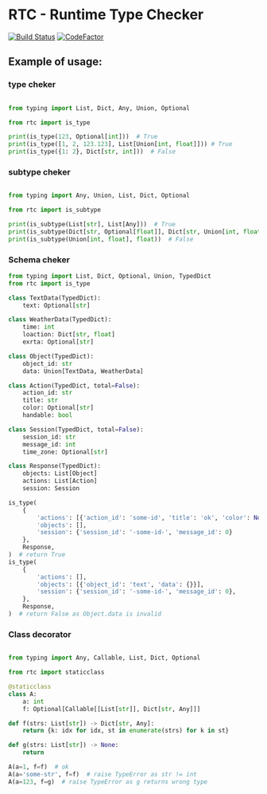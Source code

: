 
# RTC - Runtime Type Checker

[![Build Status](https://travis-ci.org/moff4/rtc.svg?branch=master)](https://travis-ci.org/moff4/rtc)
[![CodeFactor](https://www.codefactor.io/repository/github/moff4/rtc/badge)](https://www.codefactor.io/repository/github/moff4/rtc)


## Example of usage:

### type cheker
```python

from typing import List, Dict, Any, Union, Optional

from rtc import is_type

print(is_type(123, Optional[int]))  # True
print(is_type([1, 2, 123.123], List[Union[int, float]])) # True
print(is_type({1: 2}, Dict[str, int]))  # False

```

### subtype cheker
```python

from typing import Any, Union, List, Dict, Optional

from rtc import is_subtype

print(is_subtype(List[str], List[Any]))  # True
print(is_subtype(Dict[str, Optional[float]], Dict[str, Union[int, float, None]])  # True
print(is_subtype(Union[int, float], float))  # False
```

### Schema cheker

```python
from typing import List, Dict, Optional, Union, TypedDict
from rtc import is_type

class TextData(TypedDict):
    text: Optional[str]

class WeatherData(TypedDict):
    time: int
    loaction: Dict[str, float]
    exrta: Optional[str]

class Object(TypedDict):
    object_id: str
    data: Union[TextData, WeatherData]

class Action(TypedDict, total=False):
    action_id: str
    title: str
    color: Optional[str]
    handable: bool

class Session(TypedDict, total=False):
    session_id: str
    message_id: int
    time_zone: Optional[str]

class Response(TypedDict):
    objects: List[Object]
    actions: List[Action]
    session: Session

is_type(
    {
        'actions': [{'action_id': 'some-id', 'title': 'ok', 'color': None, 'handable': True}],
        'objects': [],
        'session': {'session_id': '-some-id-', 'message_id': 0}
    },
    Response,
)  # return True
is_type(
    {
        'actions': [],
        'objects': [{'object_id': 'text', 'data': {}}],
        'session': {'session_id': '-some-id-', 'message_id': 0},
    },
    Response,
)  # return False as Object.data is invalid 
```

### Class decorator
```python

from typing import Any, Callable, List, Dict, Optional

from rtc import staticclass

@staticclass
class A:
    a: int
    f: Optional[Callable[[List[str]], Dict[str, Any]]]

def f(strs: List[str]) -> Dict[str, Any]:
    return {k: idx for idx, st in enumerate(strs) for k in st}

def g(strs: List[str]) -> None:
    return

A(a=1, f=f)  # ok
A(a='some-str', f=f)  # raise TypeError as str != int
A(a=123, f=g)  # raise TypeError as g returns wrong type

```